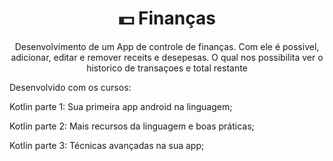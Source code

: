<h1 align="center">💵 Finanças</h1>

<p align="center">Desenvolvimento de um App de controle de finanças. Com ele é possivel, adicionar, editar e remover receits e desepesas. O qual nos possibilita ver o historico de transaçoes e total restante</p>

Desenvolvido com os cursos:

Kotlin parte 1: Sua primeira app android na linguagem;

Kotlin parte 2: Mais recursos da linguagem e boas práticas;

Kotlin parte 3: Técnicas avançadas na sua app;
